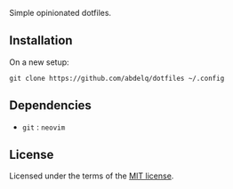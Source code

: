 Simple opinionated dotfiles.

## Installation

On a new setup:

    git clone https://github.com/abdelq/dotfiles ~/.config

## Dependencies

- `git` : `neovim`

## License

Licensed under the terms of the [MIT license](LICENSE).
